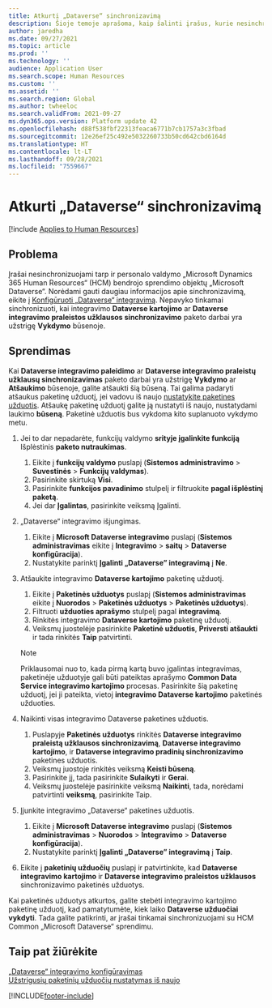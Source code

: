 ```yaml
---
title: Atkurti „Dataverse“ sinchronizavimą
description: Šioje temoje aprašoma, kaip šalinti įrašus, kurie nesinchronizuojami teisingai tarp ir personalo valdymo „Microsoft Dynamics 365 Human Resources“ (HCM) bendro sprendimo „Microsoft Dataverse“.
author: jaredha
ms.date: 09/27/2021
ms.topic: article
ms.prod: ''
ms.technology: ''
audience: Application User
ms.search.scope: Human Resources
ms.custom: ''
ms.assetid: ''
ms.search.region: Global
ms.author: twheeloc
ms.search.validFrom: 2021-09-27
ms.dyn365.ops.version: Platform update 42
ms.openlocfilehash: d88f538fbf22313feaca6771b7cb1757a3c3fbad
ms.sourcegitcommit: 12e26ef25c492e5032260733b50cd642cbd6164d
ms.translationtype: HT
ms.contentlocale: lt-LT
ms.lasthandoff: 09/28/2021
ms.locfileid: "7559667"
---
```

# <a name="reset-dataverse-synchronization"></a>Atkurti „Dataverse“ sinchronizavimą

[!include [Applies to Human Resources](../includes/applies-to-hr.md)]

## <a name="issue"></a>Problema

Įrašai nesinchronizuojami tarp ir personalo valdymo „Microsoft Dynamics 365 Human Resources“ (HCM) bendrojo sprendimo objektų „Microsoft Dataverse“. Norėdami gauti daugiau informacijos apie sinchronizavimą, eikite į [Konfigūruoti „Dataverse“ integravimą](hr-admin-integration-common-data-service.md). Nepavyko tinkamai sinchronizuoti, kai integravimo **Dataverse kartojimo** ar **Dataverse integravimo praleistos užklausos sinchronizavimo** paketo darbai yra užstrigę **Vykdymo** būsenoje.

## <a name="resolution"></a>Sprendimas

Kai **Dataverse integravimo paleidimo** ar **Dataverse integravimo praleistų užklausų sinchronizavimas** paketo darbai yra užstrigę **Vykdymo** ar **Atšaukimo** būsenoje, galite atšaukti šią būseną. Tai galima padaryti atšaukus paketinę užduotį, jei vadovu iš naujo [nustatykite paketines užduotis](hr-admin-troubleshooting-batch-execution.md). Atšaukę paketinę užduotį galite ją nustatyti iš naujo, nustatydami laukimo **būseną**. Paketinė užduotis bus vykdoma kito suplanuoto vykdymo metu.

1. Jei to dar nepadarėte, funkcijų valdymo **srityje įgalinkite funkciją** Išplėstinis **paketo nutraukimas**.
   1. Eikite į **funkcijų valdymo** puslapį (**Sistemos administravimo** > **Suvestinės** > **Funkcijų valdymas**).
   2. Pasirinkite skirtuką **Visi**.
   3. Pasirinkite **funkcijos pavadinimo** stulpelį ir filtruokite **pagal išplėstinį paketą**.
   4. Jei dar **Įgalintas**, pasirinkite veiksmą Įgalinti.

2. „Dataverse“ integravimo išjungimas.
   1. Eikite į **Microsoft Dataverse integravimo** puslapį (**Sistemos administravimas** eikite į **Integravimo** > **saitų** > **Dataverse konfigūracija**).
   2. Nustatykite parinktį **Įgalinti „Dataverse” integravimą** į **Ne**.

3. Atšaukite integravimo **Dataverse kartojimo** paketinę užduotį.
   1. Eikite į **Paketinės užduotys** puslapį (**Sistemos administravimas** eikite į **Nuorodos** > **Paketinės užduotys** > **Paketinės užduotys**).
   2. Filtruoti **užduoties aprašymo** stulpelį pagal **integravimą**.
   3. Rinkitės integravimo **Dataverse kartojimo** paketinę užduotį.
   4. Veiksmų juostelėje pasirinkite **Paketinė užduotis**, **Priversti atšaukti** ir tada rinkitės **Taip** patvirtinti.

   > [!NOTE]
   > Priklausomai nuo to, kada pirmą kartą buvo įgalintas integravimas, paketinėje užduotyje gali būti pateiktas aprašymo **Common Data Service integravimo kartojimo** procesas. Pasirinkite šią paketinę užduotį, jei ji pateikta, vietoj **integravimo Dataverse kartojimo** paketinės užduoties.

4. Naikinti visas integravimo Dataverse paketines užduotis.
   1. Puslapyje **Paketinės užduotys** rinkitės **Dataverse integravimo praleistą užklausos sinchronizavimą**, **Dataverse integravimo kartojimo**, ir **Dataverse integravimo pradinių sinchronizavimo** paketines užduotis.
   2. Veiksmų juostoje rinkitės veiksmą **Keisti būseną**. 
   3. Pasirinkite jį, tada pasirinkite **Sulaikyti** ir **Gerai**.
   4. Veiksmų juostelėje pasirinkite veiksmą **Naikinti**, tada, norėdami patvirtinti **veiksmą**, pasirinkite Taip.

5. Įjunkite integravimo „Dataverse“ paketines užduotis.
   1. Eikite į **Microsoft Dataverse integravimo** puslapį (**Sistemos administravimas** > **Nuorodos** > **Integravimo** > **Dataverse konfigūracija**).
   2. Nustatykite parinktį **Įgalinti „Dataverse” integravimą** į **Taip**.

6. Eikite į **paketinių užduočių** puslapį ir patvirtinkite, kad  **Dataverse integravimo kartojimo** ir **Dataverse integravimo praleistos užklausos** sinchronizavimo paketinės užduotys.

Kai paketinės užduotys atkurtos, galite stebėti integravimo kartojimo paketinę užduotį, kad pamatytumėte, kiek laiko **Dataverse užduočiai vykdyti**. Tada galite patikrinti, ar įrašai tinkamai sinchronizuojami su HCM Common „Microsoft Dataverse“ sprendimu.

## <a name="see-also"></a>Taip pat žiūrėkite

[„Dataverse“ integravimo konfigūravimas](hr-admin-integration-common-data-service.md)<br>
[Užstrigusių paketinių užduočių nustatymas iš naujo](hr-admin-troubleshooting-batch-execution.md)


[!INCLUDE[footer-include](../includes/footer-banner.md)]
